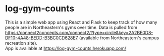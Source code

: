 # log-gym-counts

This is a simple web app using React and Flask to keep track of how many people are in Northeastern's gyms over time.
Data is pulled from https://connect2concepts.com/connect2/?type=circle&key=2A2BE0D8-DF10-4A48-BEDD-B3BC0CD628E7 (available from Northeastern's campus recreation site).
<br />
App is available at https://log-gym-counts.herokuapp.com/
